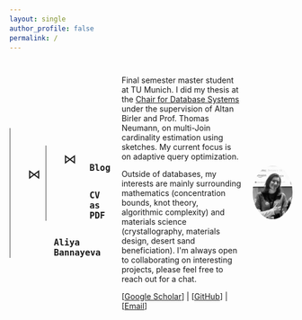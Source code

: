 ```yaml
---
layout: single
author_profile: false
permalink: /
---
```

<style>
.join-nav-wrapper {
    --line-color: #999;
    font-family: monospace;
    font-size: 1.1em;
    position: relative;
    display: inline-block;
}
.join-node {
    position: relative;
    padding: 2em 0 0 2em;
}
.join-node .op {
    position: absolute;
    left: 0;
    top: 50%;
    transform: translateY(-50%);
    font-size: 1.5em;
    background: transparent;
    z-index: 1;
}
.join-node .relation {
    padding-left: 1em;
}
.join-node::before, .join-node::after {
    content: '';
    position: absolute;
    left: 0.4em;
    background-color: var(--line-color);
}
/* Vertical line */
.join-node::before {
    top: 0;
    width: 2px;
    height: 100%;
}
/* Horizontal line */
.join-node::after {
    top: 50%;
    width: 2em;
    height: 2px;
}
.join-tree > .join-node::before, .join-tree > .join-node::after {
    display: none; /* No lines for the root */
}
.join-tree {
    padding-left: 2em;
    border-left: 2px solid var(--line-color);
}
.join-tree .join-node:last-child::before {
    height: 50%;
}
.join-nav-wrapper a {
    text-decoration: none;
    font-weight: bold;
}
</style>
<div style="display: flex; align-items: center; margin-top: 2em;">
  <div style="flex: 1.5; padding-right: 20px;">
    <div class="join-nav-wrapper">
        <div class="join-tree">
            <div class="join-node">
                <span class="op">⋈</span>
                <div class="join-tree">
                    <div class="join-node">
                        <span class="op">⋈</span>
                        <div class="relation">
                            <a href="/blog/">Blog</a>
                        </div>
                    </div>
                    <div class="join-node">
                        <span class="op"></span>
                        <div class="relation">
                            <a href="/files/cv.pdf" target="_blank">CV as PDF</a>
                        </div>
                    </div>
                </div>
            </div>
            <div class="join-node">
                <span class="op"></span>
                <div class="relation">
                     <a href="/">Aliya Bannayeva</a>
                </div>
            </div>
        </div>
    </div>
  </div>
  <div style="flex: 3; padding-right: 20px;">
    <p>Final semester master student at TU Munich. I did my thesis at the <a href="https://db.in.tum.de/">Chair for Database Systems</a> under the supervision of Altan Birler and Prof. Thomas Neumann, on multi-Join cardinality estimation using sketches. My current focus is on adaptive query optimization. </p>
    <p>Outside of databases, my interests are mainly surrounding mathematics (concentration bounds, knot theory, algorithmic complexity) and materials science (crystallography, materials design, desert sand beneficiation). I'm always open to collaborating on interesting projects, please feel free to reach out for a chat.</p>
    <p>[<a href="https://scholar.google.com/citations?user=qyOolasAAAAJ&hl=en">Google Scholar</a>] | [<a href="https://github.com/bannayeva">GitHub</a>] | [<a href="mailto:aliya.bannaeva@gmail.com">Email</a>]</p>
  </div>
  <div style="flex: 1;">
    <img src="/images/profile.png" alt="Aliya Bannayeva" style="border-radius: 50%; max-width: 100%; height: auto;">
  </div>
</div>